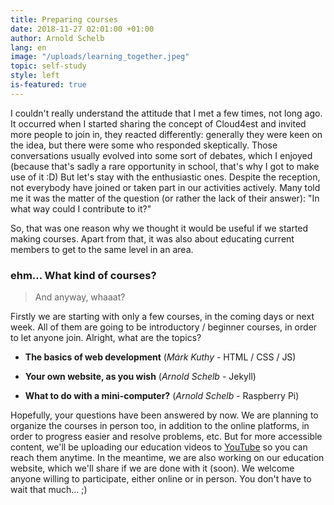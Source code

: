 ```yaml
---
title: Preparing courses
date: 2018-11-27 02:01:00 +01:00
author: Arnold Schelb
lang: en
image: "/uploads/learning_together.jpeg"
topic: self-study
style: left
is-featured: true
---
```


I couldn't really understand the attitude that I met a few times, not long ago. It occurred when I started sharing the concept of Cloud4est and invited more people to join in, they reacted differently: generally they were keen on the idea, but there were some who responded skeptically. Those conversations usually evolved into some sort of debates, which I enjoyed (because that's sadly a rare opportunity in school, that's why I got to make use of it :D) But let's stay with the enthusiastic ones. Despite the reception, not everybody have joined or taken part in our activities actively. Many told me it was the matter of the question (or rather the lack of their answer): "In what way could I contribute to it?" 

So, that was one reason why we thought it would be useful if we started making courses. Apart from that, it was also about educating current members to get to the same level in an area. 

### ehm... What kind of courses?

> And anyway, whaaat?

Firstly we are starting with only a few courses, in the coming days or next week. All of them are going to be introductory / beginner courses, in order to let anyone join. Alright, what are the topics?

- **The basics of web development** (_Márk Kuthy_ - HTML / CSS / JS)

- **Your own website, as you wish** (_Arnold Schelb_ - Jekyll)

- **What to do with a mini-computer?** (_Arnold Schelb_ - Raspberry Pi)

Hopefully, your questions have been answered by now. We are planning to organize the courses in person too, in addition to the online platforms, in order to progress easier and resolve problems, etc. But for more accessible content, we'll be uploading our education videos to [YouTube](https://www.youtube.com/channel/UC1aBUmUZTGBWwj5N9ktfx7w) so you can reach them anytime. In the meantime, we are also working on our education website, which we'll share if we are done with it (soon). We welcome anyone willing to participate, either online or in person. You don't have to wait that much... ;)